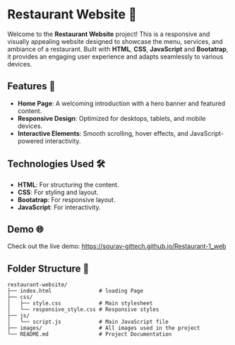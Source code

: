 # Restaurant Website 🍴

Welcome to the **Restaurant Website** project! This is a responsive and visually appealing website designed to showcase the menu, services, and ambiance of a restaurant. Built with **HTML**, **CSS**, **JavaScript** and **Bootatrap**, it provides an engaging user experience and adapts seamlessly to various devices.

## Features 🚀

- **Home Page**: A welcoming introduction with a hero banner and featured content.
- **Responsive Design**: Optimized for desktops, tablets, and mobile devices.
- **Interactive Elements**: Smooth scrolling, hover effects, and JavaScript-powered interactivity.

## Technologies Used 🛠️

- **HTML**: For structuring the content.
- **CSS**: For styling and layout.
- **Bootatrap**: For responsive layout.
- **JavaScript**: For interactivity.

## Demo 🌐

Check out the live demo: https://sourav-gittech.github.io/Restaurant-1_web

## Folder Structure 📂

```
restaurant-website/
├── index.html               # loading Page
├── css/
│   ├── style.css            # Main stylesheet
│   └── responsive_style.css # Responsive styles
├── js/
│   └── script.js            # Main JavaScript file
├── images/                  # All images used in the project
└── README.md                # Project Documentation  
```
